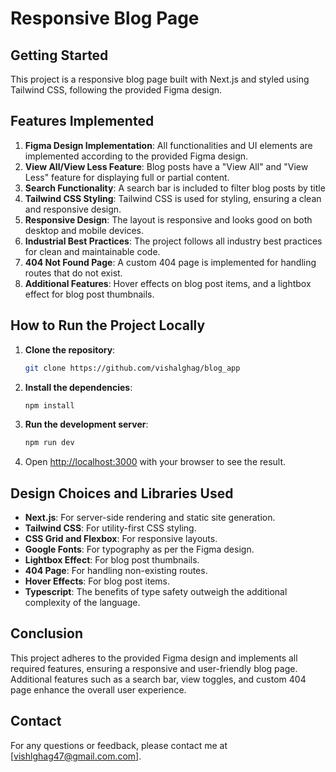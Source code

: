 # Responsive Blog Page

## Getting Started

This project is a responsive blog page built with Next.js and styled using Tailwind CSS, following the provided Figma design.

## Features Implemented

1. **Figma Design Implementation**: All functionalities and UI elements are implemented according to the provided Figma design.
2. **View All/View Less Feature**: Blog posts have a "View All" and "View Less" feature for displaying full or partial content.
3. **Search Functionality**: A search bar is included to filter blog posts by title
4. **Tailwind CSS Styling**: Tailwind CSS is used for styling, ensuring a clean and responsive design.
5. **Responsive Design**: The layout is responsive and looks good on both desktop and mobile devices.
6. **Industrial Best Practices**: The project follows all industry best practices for clean and maintainable code.
7. **404 Not Found Page**: A custom 404 page is implemented for handling routes that do not exist.
8. **Additional Features**: Hover effects on blog post items, and a lightbox effect for blog post thumbnails.

## How to Run the Project Locally

1. **Clone the repository**:

   ```bash
   git clone https://github.com/vishalghag/blog_app
   ```

2. **Install the dependencies**:

   ```bash
   npm install
   ```

3. **Run the development server**:

   ```bash
   npm run dev
   ```

4. Open [http://localhost:3000](http://localhost:3000) with your browser to see the result.

## Design Choices and Libraries Used

- **Next.js**: For server-side rendering and static site generation.
- **Tailwind CSS**: For utility-first CSS styling.
- **CSS Grid and Flexbox**: For responsive layouts.
- **Google Fonts**: For typography as per the Figma design.
- **Lightbox Effect**: For blog post thumbnails.
- **404 Page**: For handling non-existing routes.
- **Hover Effects**: For blog post items.
- **Typescript**: The benefits of type safety outweigh the additional complexity of the language.

## Conclusion

This project adheres to the provided Figma design and implements all required features, ensuring a responsive and user-friendly blog page. Additional features such as a search bar, view toggles, and custom 404 page enhance the overall user experience.

## Contact

For any questions or feedback, please contact me at [vishlghag47@gmail.com.com].
